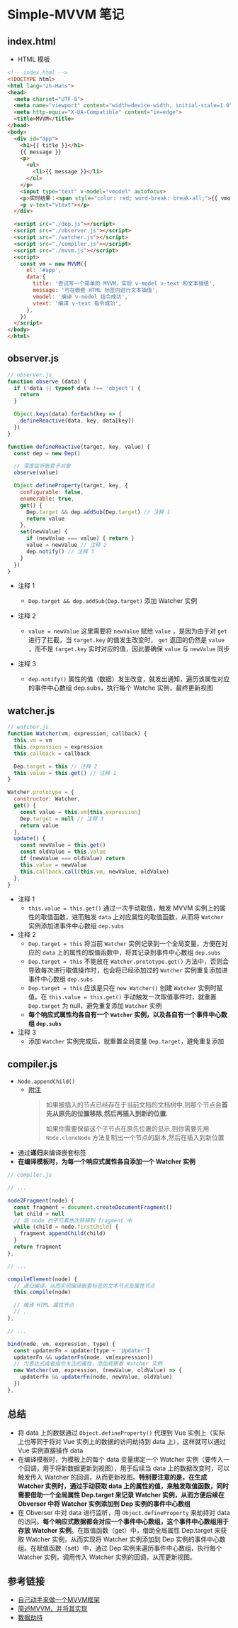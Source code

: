 # Simple-MVVM 笔记

## index.html

- HTML 模板

```html
<!-- index.html -->
<!DOCTYPE html>
<html lang="zh-Hans">
<head>
  <meta charset="UTF-8">
  <meta name="viewport" content="width=device-width, initial-scale=1.0">
  <meta http-equiv="X-UA-Compatible" content="ie=edge">
  <title>MVVM</title>
</head>
<body>
  <div id="app">
    <h1>{{ title }}</h1>
    {{ message }}
    <p>
      <ul>
        <li>{{ message }}</li>
      </ul>
    </p>
    <input type="text" v-model="vmodel" autofocus>
    <p>实时结果：<span style="color: red; word-break: break-all;">{{ vmodel }}</span></p>
    <p v-text="vtext"></p>
  </div>

  <script src="./dep.js"></script>
  <script src="./observer.js"></script>
  <script src="./watcher.js"></script>
  <script src="./compiler.js"></script>
  <script src="./mvvm.js"></script>
  <script>
    const vm = new MVVM({
      el: '#app',
      data:{
        title: '尝试写一个简单的 MVVM，实现 v-model v-text 和文本插值',
        message: '可在嵌套 HTML 标签内进行文本插值',
        vmodel: '编译 v-model 指令成功',
        vtext: '编译 v-text 指令成功',
      },
    })
  </script>
</body>
</html>
```

## observer.js

```javascript
// observer.js
function observe (data) {
  if (!data || typeof data !== 'object') {
    return
  }

  Object.keys(data).forEach(key => {
    defineReactive(data, key, data[key])
  })
}

function defineReactive(target, key, value) {
  const dep = new Dep()

  // 深度监听嵌套子对象
  observe(value)

  Object.defineProperty(target, key, {
    configurable: false,
    enumerable: true,
    get() {
      Dep.target && dep.addSub(Dep.target) // 注释 1
      return value
    },
    set(newValue) {
      if (newValue === value) { return }
      value = newValue // 注释 2
      dep.notify() // 注释 3
    }
  })
}
```

- 注释 1
  - `Dep.target && dep.addSub(Dep.target)` 添加 Watcher 实例

- 注释 2
  - `value = newValue` 这里需要将 `newValue` 赋给 `value` ，是因为由于对 `get` 进行了拦截，当 `target.key` 的值发生改变时， `get` 返回的仍然是 `value` ，而不是 `target.key` 实时对应的值，因此要确保 `value` 与 `newValue` 同步

- 注释 3
  - `dep.notify()` 属性的值（数据）发生改变，就发出通知，遍历该属性对应的事件中心数组 dep.subs，执行每个 Watche 实例，最终更新视图

## watcher.js

```javascript
// watcher.js
function Watcher(vm, expression, callback) {
  this.vm = vm
  this.expression = expression
  this.callback = callback

  Dep.target = this // 注释 2
  this.value = this.get() // 注释 1
}

Watcher.prototype = {
  constructor: Watcher,
  get() {
    const value = this.vm[this.expression]
    Dep.target = null // 注释 3
    return value
  },
  update() {
    const newValue = this.get()
    const oldValue = this.value
    if (newValue === oldValue) return
    this.value = newValue
    this.callback.call(this.vm, newValue, oldValue)
  },
}
```

- 注释 1
  - `this.value = this.get()` 通过一次手动取值，触发 MVVM 实例上的属性的取值函数，进而触发 `data` 上对应属性的取值函数，从而将 `Watcher` 实例添加进事件中心数组 `dep.subs`
- 注释 2
  - `Dep.target = this` 将当前 `Watcher` 实例记录到一个全局变量，方便在对应的 `data` 上的属性的取值函数中，将其记录到事件中心数组 `dep.subs`
  - `Dep.target = this` 不能放在 `Watcher.prototype.get()` 方法中，否则会导致每次进行取值操作时，也会将已经添加过的 `Watcher` 实例重复添加进事件中心数组 `dep.subs`
  - `Dep.target = this` 应该是只在 `new Watcher()` 创建 `Watcher` 实例时赋值。在 `this.value = this.get()` 手动触发一次取值事件时，就重置 `Dep.target` 为 null，避免重复添加 `Watcher` 实例
  - **每个响应式属性均各自有一个 `Watcher` 实例，以及各自有一个事件中心数组 `dep.subs`**
- 注释 3
  - 添加 `Watcher` 实例完成后，就重置全局变量 `Dep.target`，避免重复添加

## compiler.js

- `Node.appendChild()`
  - [附注](https://developer.mozilla.org/zh-CN/docs/Web/API/Node/appendChild#Notes)
    > 如果被插入的节点已经存在于当前文档的文档树中,则那个节点会**首先从原先的位置移除,然后再插入到新的位置**.
    >
    > 如果你需要保留这个子节点在原先位置的显示,则你需要先用 `Node.cloneNode` 方法复制出一个节点的副本,然后在插入到新位置
- 通过**递归**来编译嵌套标签
- **在编译模板时，为每一个响应式属性各自添加一个 Watcher 实例**

```javascript
// compiler.js

// ...

node2Fragment(node) {
  const fragment = document.createDocumentFragment()
  let child = null
  // 将 node 的子元素依次转移到 fragment 中
  while (child = node.firstChild) {
    fragment.appendChild(child)
  }
  return fragment
},

// ...

compileElement(node) {
  // 递归编译，从而实现编译嵌套标签的文本节点及属性节点
  this.compile(node)

  // 编译 HTML 属性节点
  // ...
},

// ...

bind(node, vm, expression, type) {
  const updaterFn = updater[type + 'Updater']
  updaterFn && updaterFn(node, vm[expression])
  // 为表达式或者指令关注的属性，添加观察者 Watcher 实例
  new Watcher(vm, expression, (newValue, oldValue) => {
    updaterFn && updaterFn(node, newValue, oldValue)
  })
},
```

## 总结

- 将 data 上的数据通过 `Object.defineProperty()` 代理到 Vue 实例上（实际上也等同于将对 Vue 实例上的数据的访问劫持到 data 上），这样就可以通过 Vue 实例直接操作 data
- 在编译模板时，为模板上的每个 data 变量绑定一个 Watcher 实例（要传入一个回调，用于将新数据更新到视图），用于后续当 data 上的数据改变时，可以触发传入 Watcher 的回调，从而更新视图。**特别要注意的是，在生成 Watcher 实例时，通过手动获取 data 上的属性的值，来触发取值函数，同时需要借助一个全局属性 Dep.target 来记录 Watcher 实例，从而方便后续在 Obverser 中将 Watcher 实例添加到 Dep 实例的事件中心数组**
- 在 Obverser 中对 data 进行监听，用 `Object.defineProperty` 来劫持对 data 的访问。**每个响应式数据都会对应一个事件中心数组，这个事件中心数组用于存放 Watcher 实例**。在取值函数（get）中，借助全局属性 Dep.target 来获取 Watcher 实例，从而实现将 Watcher 实例添加到 Dep 实例的事件中心数组。在赋值函数（set）中，通过 Dep 实例来遍历事件中心数组，执行每个 Watcher 实例，调用传入 Watcher 实例的回调，从而更新视图。

## 参考链接

- [自己动手来做一个MVVM框架](http://www.bslxx.com/a/vue/vuexiangmuzuopin/2018/0412/1921.html)
- [简述MVVM，并将其实现](http://www.bslxx.com/a/vue/mianshiti/2018/0729/2101.html)
- [数据劫持](https://yuchengkai.cn/docs/zh/frontend/framework.html#数据劫持)
